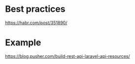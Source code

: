 # Best practices
https://habr.com/post/351890/

# Example
https://blog.pusher.com/build-rest-api-laravel-api-resources/